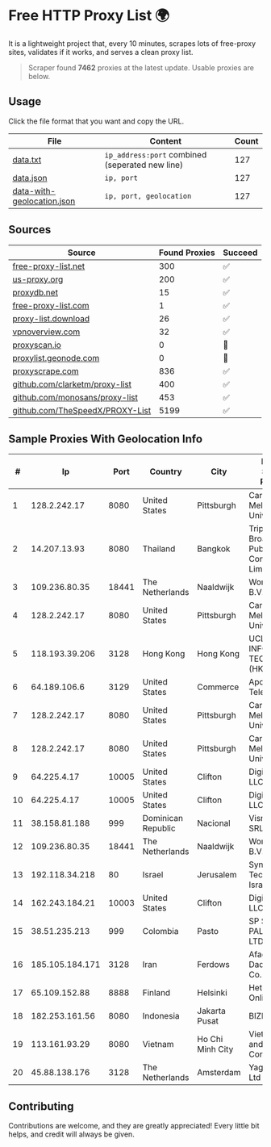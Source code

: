 
# Free HTTP Proxy List 🌍

It is a lightweight project that, every 10 minutes, scrapes lots of free-proxy sites, validates if it works, and serves a clean proxy list.


> Scraper found **7462** proxies at the latest update. Usable proxies are below.

## Usage

Click the file format that you want and copy the URL.


|File|Content|Count|
|----|-------|-----|
|[data.txt](https://raw.githubusercontent.com/themiralay/Proxy-List-World/master/data.txt)|`ip_address:port` combined (seperated new line)|127|
|[data.json](https://raw.githubusercontent.com/themiralay/Proxy-List-World/master/data.json)|`ip, port`|127|
|[data-with-geolocation.json](https://raw.githubusercontent.com/themiralay/Proxy-List-World/master/data-with-geolocation.json)|`ip, port, geolocation`|127|

## Sources

|Source|Found Proxies|Succeed|
|------|-------------|-------|
|[free-proxy-list.net](https://free-proxy-list.net)|300|✅|
|[us-proxy.org](https://www.us-proxy.org)|200|✅|
|[proxydb.net](http://proxydb.net)|15|✅|
|[free-proxy-list.com](https://free-proxy-list.com/?page=&port=&type%5B%5D=http&type%5B%5D=https&up_time=0&search=Search)|1|✅|
|[proxy-list.download](https://www.proxy-list.download/HTTP)|26|✅|
|[vpnoverview.com](https://vpnoverview.com/privacy/anonymous-browsing/free-proxy-servers)|32|✅|
|[proxyscan.io](https://www.proxyscan.io)|0|🚫|
|[proxylist.geonode.com](https://proxylist.geonode.com/api/proxy-list?limit=300&page=1&sort_by=lastChecked&sort_type=desc&protocols=http,https)|0|🚫|
|[proxyscrape.com](https://api.proxyscrape.com/v2/?request=displayproxies&protocol=http&timeout=10000&country=all&ssl=all&anonymity=all)|836|✅|
|[github.com/clarketm/proxy-list](https://raw.githubusercontent.com/clarketm/proxy-list/master/proxy-list-raw.txt)|400|✅|
|[github.com/monosans/proxy-list](https://raw.githubusercontent.com/monosans/proxy-list/main/proxies/http.txt)|453|✅|
|[github.com/TheSpeedX/PROXY-List](https://raw.githubusercontent.com/TheSpeedX/PROXY-List/master/http.txt)|5199|✅|


## Sample Proxies With Geolocation Info

|#|Ip|Port|Country|City|Internet Service Provider|
|-|--|----|-------|----|-------------------------|
|1|128.2.242.17|8080|United States|Pittsburgh|Carnegie Mellon University|
|2|14.207.13.93|8080|Thailand|Bangkok|Triple T Broadband Public Company Limited|
|3|109.236.80.35|18441|The Netherlands|Naaldwijk|WorldStream B.V.|
|4|128.2.242.17|8080|United States|Pittsburgh|Carnegie Mellon University|
|5|118.193.39.206|3128|Hong Kong|Hong Kong|UCLOUD INFORMATION TECHNOLOGY (HK) LIMITED|
|6|64.189.106.6|3129|United States|Commerce|Apogee Telecom Inc.|
|7|128.2.242.17|8080|United States|Pittsburgh|Carnegie Mellon University|
|8|128.2.242.17|8080|United States|Pittsburgh|Carnegie Mellon University|
|9|64.225.4.17|10005|United States|Clifton|DigitalOcean, LLC|
|10|64.225.4.17|10005|United States|Clifton|DigitalOcean, LLC|
|11|38.158.81.188|999|Dominican Republic|Nacional|Visnetwork SRL|
|12|109.236.80.35|18441|The Netherlands|Naaldwijk|WorldStream B.V.|
|13|192.118.34.218|80|Israel|Jerusalem|Synamedia Technologies Israel Ltd|
|14|162.243.184.21|10003|United States|Clifton|DigitalOcean, LLC|
|15|38.51.235.213|999|Colombia|Pasto|SP SISTEMAS PALACIOS LTDA|
|16|185.105.184.171|3128|Iran|Ferdows|Afagh Andish Dadeh Pardis Co. Ltd|
|17|65.109.152.88|8888|Finland|Helsinki|Hetzner Online GmbH|
|18|182.253.161.56|8080|Indonesia|Jakarta Pusat|BIZNET|
|19|113.161.93.29|8080|Vietnam|Ho Chi Minh City|VietNam Post and Telecom Corporation|
|20|45.88.138.176|3128|The Netherlands|Amsterdam|Yaglom Labs Ltd|



## Contributing

Contributions are welcome, and they are greatly appreciated! Every
little bit helps, and credit will always be given.

